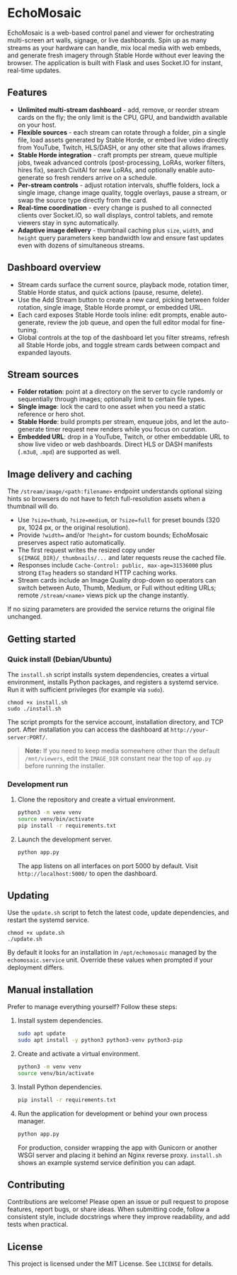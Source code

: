 # EchoMosaic

EchoMosaic is a web-based control panel and viewer for orchestrating multi-screen art walls, signage, or live dashboards. Spin up as many streams as your hardware can handle, mix local media with web embeds, and generate fresh imagery through Stable Horde without ever leaving the browser. The application is built with Flask and uses Socket.IO for instant, real-time updates.

## Features

- **Unlimited multi-stream dashboard** - add, remove, or reorder stream cards on the fly; the only limit is the CPU, GPU, and bandwidth available on your host.
- **Flexible sources** - each stream can rotate through a folder, pin a single file, load assets generated by Stable Horde, or embed live video directly from YouTube, Twitch, HLS/DASH, or any other site that allows iframes.
- **Stable Horde integration** - craft prompts per stream, queue multiple jobs, tweak advanced controls (post-processing, LoRAs, worker filters, hires fix), search CivitAI for new LoRAs, and optionally enable auto-generate so fresh renders arrive on a schedule.
- **Per-stream controls** - adjust rotation intervals, shuffle folders, lock a single image, change image quality, toggle overlays, pause a stream, or swap the source type directly from the card.
- **Real-time coordination** - every change is pushed to all connected clients over Socket.IO, so wall displays, control tablets, and remote viewers stay in sync automatically.
- **Adaptive image delivery** - thumbnail caching plus `size`, `width`, and `height` query parameters keep bandwidth low and ensure fast updates even with dozens of simultaneous streams.

## Dashboard overview

- Stream cards surface the current source, playback mode, rotation timer, Stable Horde status, and quick actions (pause, resume, delete).
- Use the Add Stream button to create a new card, picking between folder rotation, single image, Stable Horde prompt, or embedded URL.
- Each card exposes Stable Horde tools inline: edit prompts, enable auto-generate, review the job queue, and open the full editor modal for fine-tuning.
- Global controls at the top of the dashboard let you filter streams, refresh all Stable Horde jobs, and toggle stream cards between compact and expanded layouts.

## Stream sources

- **Folder rotation**: point at a directory on the server to cycle randomly or sequentially through images; optionally limit to certain file types.
- **Single image**: lock the card to one asset when you need a static reference or hero shot.
- **Stable Horde**: build prompts per stream, enqueue jobs, and let the auto-generate timer request new renders while you focus on curation.
- **Embedded URL**: drop in a YouTube, Twitch, or other embeddable URL to show live video or web dashboards. Direct HLS or DASH manifests (`.m3u8`, `.mpd`) are supported as well.

## Image delivery and caching

The `/stream/image/<path:filename>` endpoint understands optional sizing hints so browsers do not have to fetch full-resolution assets when a thumbnail will do.

- Use `?size=thumb`, `?size=medium`, or `?size=full` for preset bounds (320 px, 1024 px, or the original resolution).
- Provide `?width=` and/or `?height=` for custom bounds; EchoMosaic preserves aspect ratio automatically.
- The first request writes the resized copy under `${IMAGE_DIR}/_thumbnails/...` and later requests reuse the cached file.
- Responses include `Cache-Control: public, max-age=31536000` plus strong `ETag` headers so standard HTTP caching works.
- Stream cards include an Image Quality drop-down so operators can switch between Auto, Thumb, Medium, or Full without editing URLs; remote `/stream/<name>` views pick up the change instantly.

If no sizing parameters are provided the service returns the original file unchanged.

## Getting started

### Quick install (Debian/Ubuntu)

The `install.sh` script installs system dependencies, creates a virtual environment, installs Python packages, and registers a systemd service. Run it with sufficient privileges (for example via `sudo`).

```
chmod +x install.sh
sudo ./install.sh
```

The script prompts for the service account, installation directory, and TCP port. After installation you can access the dashboard at `http://your-server:PORT/`.

> **Note:** If you need to keep media somewhere other than the default `/mnt/viewers`, edit the `IMAGE_DIR` constant near the top of `app.py` before running the installer.

### Development run

1. Clone the repository and create a virtual environment.
   ```bash
   python3 -m venv venv
   source venv/bin/activate
   pip install -r requirements.txt
   ```
2. Launch the development server.
   ```bash
   python app.py
   ```
   The app listens on all interfaces on port 5000 by default. Visit `http://localhost:5000/` to open the dashboard.

## Updating

Use the `update.sh` script to fetch the latest code, update dependencies, and restart the systemd service.

```
chmod +x update.sh
./update.sh
```

By default it looks for an installation in `/opt/echomosaic` managed by the `echomosaic.service` unit. Override these values when prompted if your deployment differs.

## Manual installation

Prefer to manage everything yourself? Follow these steps:

1. Install system dependencies.
   ```bash
   sudo apt update
   sudo apt install -y python3 python3-venv python3-pip
   ```
2. Create and activate a virtual environment.
   ```bash
   python3 -m venv venv
   source venv/bin/activate
   ```
3. Install Python dependencies.
   ```bash
   pip install -r requirements.txt
   ```
4. Run the application for development or behind your own process manager.
   ```bash
   python app.py
   ```
   For production, consider wrapping the app with Gunicorn or another WSGI server and placing it behind an Nginx reverse proxy. `install.sh` shows an example systemd service definition you can adapt.

## Contributing

Contributions are welcome! Please open an issue or pull request to propose features, report bugs, or share ideas. When submitting code, follow a consistent style, include docstrings where they improve readability, and add tests when practical.

## License

This project is licensed under the MIT License. See `LICENSE` for details.

